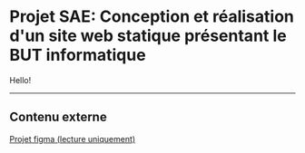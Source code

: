 ﻿# Projet SAE: Conception et réalisation d'un site web statique présentant le BUT informatique

Hello!

---

## Contenu externe
[Projet figma (lecture uniquement)](https://www.figma.com/file/h5btcinlv786sY2eUEmah8/projet-site-pr%C3%A9sentation-BUT-team-library?node-id=312%3A4)